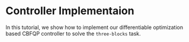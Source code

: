 # Controller Implementaion

In this tutorial, we show how to implement our differentiable optimization based CBFQP controller to solve the `three-blocks` task.

